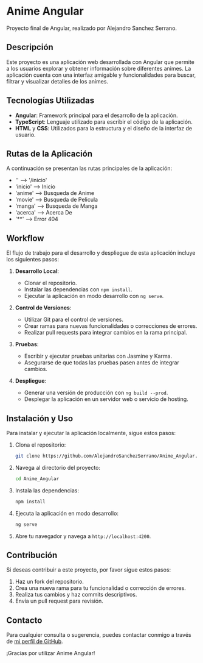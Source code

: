 # Anime Angular

Proyecto final de Angular, realizado por Alejandro Sanchez Serrano.

## Descripción

Este proyecto es una aplicación web desarrollada con Angular que permite a los usuarios explorar y obtener información sobre diferentes animes. La aplicación cuenta con una interfaz amigable y funcionalidades para buscar, filtrar y visualizar detalles de los animes.

## Tecnologías Utilizadas

- **Angular**: Framework principal para el desarrollo de la aplicación.
- **TypeScript**: Lenguaje utilizado para escribir el código de la aplicación.
- **HTML** y **CSS**: Utilizados para la estructura y el diseño de la interfaz de usuario.

## Rutas de la Aplicación

A continuación se presentan las rutas principales de la aplicación:

- '' --> '/inicio' 
- 'inicio' --> Inicio
- 'anime' --> Busqueda de Anime
- 'movie' --> Busqueda de Pelicula
- 'manga' --> Busqueda de Manga
- 'acerca' --> Acerca De
- '**' --> Error 404

## Workflow

El flujo de trabajo para el desarrollo y despliegue de esta aplicación incluye los siguientes pasos:

1. **Desarrollo Local**: 
   - Clonar el repositorio.
   - Instalar las dependencias con `npm install`.
   - Ejecutar la aplicación en modo desarrollo con `ng serve`.

2. **Control de Versiones**:
   - Utilizar Git para el control de versiones.
   - Crear ramas para nuevas funcionalidades o correcciones de errores.
   - Realizar pull requests para integrar cambios en la rama principal.

3. **Pruebas**:
   - Escribir y ejecutar pruebas unitarias con Jasmine y Karma.
   - Asegurarse de que todas las pruebas pasen antes de integrar cambios.

4. **Despliegue**:
   - Generar una versión de producción con `ng build --prod`.
   - Desplegar la aplicación en un servidor web o servicio de hosting.

## Instalación y Uso

Para instalar y ejecutar la aplicación localmente, sigue estos pasos:

1. Clona el repositorio:
   ```bash
   git clone https://github.com/AlejandroSanchezSerrano/Anime_Angular.git
   ```
2. Navega al directorio del proyecto:
   ```bash
   cd Anime_Angular
   ```
3. Instala las dependencias:
   ```bash
   npm install
   ```
4. Ejecuta la aplicación en modo desarrollo:
   ```bash
   ng serve
   ```
5. Abre tu navegador y navega a `http://localhost:4200`.

## Contribución

Si deseas contribuir a este proyecto, por favor sigue estos pasos:

1. Haz un fork del repositorio.
2. Crea una nueva rama para tu funcionalidad o corrección de errores.
3. Realiza tus cambios y haz commits descriptivos.
4. Envía un pull request para revisión.

## Contacto

Para cualquier consulta o sugerencia, puedes contactar conmigo a través de [mi perfil de GitHub](https://github.com/AlejandroSanchezSerrano).

¡Gracias por utilizar Anime Angular!
